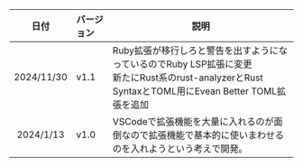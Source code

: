 
|    日付    | バージョン | 説明                                                                                                                                                  |
| :--------: | :--------- | ----------------------------------------------------------------------------------------------------------------------------------------------------- |
| 2024/11/30 | v1.1       | Ruby拡張が移行しろと警告を出すようになっているのでRuby LSP拡張に変更<br>新たにRust系のrust-analyzerとRust SyntaxとTOML用にEvean Better TOML拡張を追加 |
| 2024/1/13  | v1.0       | VSCodeで拡張機能を大量に入れるのが面倒なので拡張機能で基本的に使いまわせるのを入れようという考えで開発。                                              |
